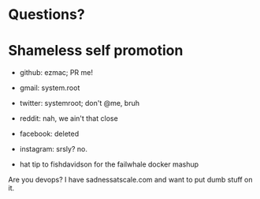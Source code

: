 


# Questions?



# Shameless self promotion
 - github: ezmac; PR me!
 - gmail: system.root
 - twitter: systemroot; don't @me, bruh
 - reddit: nah, we ain't that close
 - facebook: deleted
 - instagram: srsly? no.

 - hat tip to fishdavidson for the failwhale docker mashup

Are you devops? I have sadnessatscale.com and want to put dumb stuff on it.
